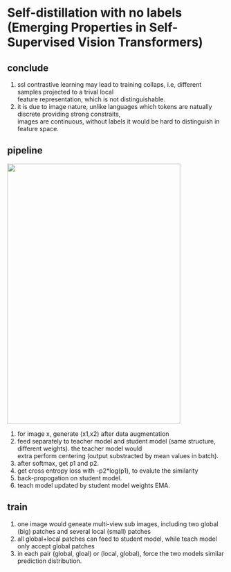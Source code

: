 # Self-distillation with no labels (Emerging Properties in Self-Supervised Vision Transformers)

## conclude       
1. ssl contrastive learning may lead to training collaps, i.e, different samples projected to a trival local           
   feature representation, which is not distinguishable.          
2. it is due to image nature, unlike languages which tokens are natually discrete providing strong constraits,             
   images are continuous, without labels it would be hard to distinguish in feature space.           

## pipeline
<img src="https://github.com/user-attachments/assets/2f7cb449-52e8-45d2-bd50-1e013df4361e" width="400" height="600">   

1. for image x, generate (x1,x2) after data augmentation              
2. feed separately to teacher model and student model (same structure, different weights). the teacher model would                   
   extra perform centering (output substracted by mean values in batch).                 
3. after softmax, get p1 and p2.            
4. get cross entropy loss with -p2*log(p1), to evalute the similarity            
5. back-propogation on student model.              
6. teach model updated by student model weights EMA.            


## train          
1. one image would geneate multi-view sub images, including two global (big) patches and several local (small) patches         
2. all global+local patches can feed to student model, while teach model only accept global patches     
3. in each pair (global, gloal) or (local, global), force the two models similar prediction distribution.        


   
